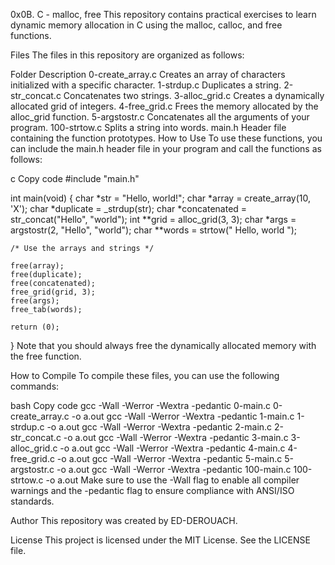 0x0B. C - malloc, free
This repository contains practical exercises to learn dynamic memory allocation in C using the malloc, calloc, and free functions.

Files
The files in this repository are organized as follows:

Folder	Description
0-create_array.c	Creates an array of characters initialized with a specific character.
1-strdup.c	Duplicates a string.
2-str_concat.c	Concatenates two strings.
3-alloc_grid.c	Creates a dynamically allocated grid of integers.
4-free_grid.c	Frees the memory allocated by the alloc_grid function.
5-argstostr.c	Concatenates all the arguments of your program.
100-strtow.c	Splits a string into words.
main.h	Header file containing the function prototypes.
How to Use
To use these functions, you can include the main.h header file in your program and call the functions as follows:

c
Copy code
#include "main.h"

int main(void)
{
    char *str = "Hello, world!";
    char *array = create_array(10, 'X');
    char *duplicate = _strdup(str);
    char *concatenated = str_concat("Hello", "world");
    int **grid = alloc_grid(3, 3);
    char *args = argstostr(2, "Hello", "world");
    char **words = strtow("    Hello,     world   ");

    /* Use the arrays and strings */

    free(array);
    free(duplicate);
    free(concatenated);
    free_grid(grid, 3);
    free(args);
    free_tab(words);

    return (0);
}
Note that you should always free the dynamically allocated memory with the free function.

How to Compile
To compile these files, you can use the following commands:

bash
Copy code
gcc -Wall -Werror -Wextra -pedantic 0-main.c 0-create_array.c -o a.out
gcc -Wall -Werror -Wextra -pedantic 1-main.c 1-strdup.c -o a.out
gcc -Wall -Werror -Wextra -pedantic 2-main.c 2-str_concat.c -o a.out
gcc -Wall -Werror -Wextra -pedantic 3-main.c 3-alloc_grid.c -o a.out
gcc -Wall -Werror -Wextra -pedantic 4-main.c 4-free_grid.c -o a.out
gcc -Wall -Werror -Wextra -pedantic 5-main.c 5-argstostr.c -o a.out
gcc -Wall -Werror -Wextra -pedantic 100-main.c 100-strtow.c -o a.out
Make sure to use the -Wall flag to enable all compiler warnings and the -pedantic flag to ensure compliance with ANSI/ISO standards.

Author
This repository was created by ED-DEROUACH.

License
This project is licensed under the MIT License. See the LICENSE file.
